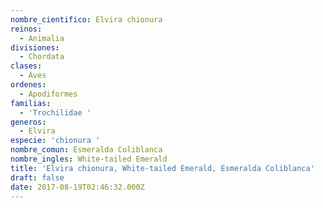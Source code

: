 ```yaml
---
nombre_cientifico: Elvira chionura
reinos:
  - Animalia
divisiones:
  - Chordata
clases:
  - Aves
ordenes:
  - Apodiformes
familias:
  - 'Trochilidae '
generos:
  - Elvira
especie: 'chionura '
nombre_comun: Esmeralda Coliblanca
nombre_ingles: White-tailed Emerald
title: 'Elvira chionura, White-tailed Emerald, Esmeralda Coliblanca'
draft: false
date: 2017-08-19T02:46:32.000Z
---
```



